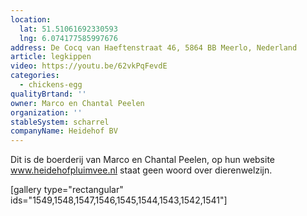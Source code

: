 ```yaml
---
location:
  lat: 51.51061692330593
  lng: 6.074177585997676
address: De Cocq van Haeftenstraat 46, 5864 BB Meerlo, Nederland
article: legkippen
video: https://youtu.be/62vkPqFevdE
categories:
  - chickens-egg
qualityBrtand: ''
owner: Marco en Chantal Peelen
organization: ''
stableSystem: scharrel
companyName: Heidehof BV
---
```

Dit is de boerderij van Marco en Chantal Peelen, op hun website www.heidehofpluimvee.nl staat geen woord over dierenwelzijn.

[gallery type="rectangular" ids="1549,1548,1547,1546,1545,1544,1543,1542,1541"]

